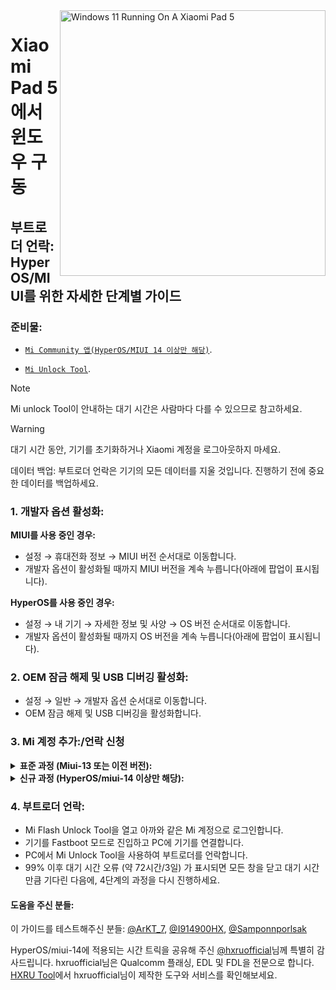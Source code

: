 <img align="right" src="https://raw.githubusercontent.com/erdilS/Port-Windows-11-Xiaomi-Pad-5/main/nabu.png" width="425" alt="Windows 11 Running On A Xiaomi Pad 5">

# Xiaomi Pad 5 에서 윈도우 구동

## 부트로더 언락: HyperOS/MIUI를 위한 자세한 단계별 가이드

### 준비물:
- [```Mi Community 앱(HyperOS/MIUI 14 이상만 해당)```](https://apkpure.net/xiaomi-community/com.mi.global.bbs/download).

- [`Mi Unlock Tool`](https://miuirom.xiaomi.com/rom/u1106245679/6.5.224.28/miflash_unlock-en-6.5.224.28.zip).
>

>[!NOTE]
>
> Mi unlock Tool이 안내하는 대기 시간은 사람마다 다를 수 있으므로 참고하세요.

>[!WARNING]
>
> 대기 시간 동안, 기기를 초기화하거나 Xiaomi 계정을 로그아웃하지 마세요.
>
> 데이터 백업: 부트로더 언락은 기기의 모든 데이터를 지울 것입니다. 진행하기 전에 중요한 데이터를 백업하세요.

### 1. 개발자 옵션 활성화:

   **MIUI를 사용 중인 경우:**
   - 설정 → 휴대전화 정보 → MIUI 버전 순서대로 이동합니다.
   - 개발자 옵션이 활성화될 때까지 MIUI 버전을 계속 누릅니다(아래에 팝업이 표시됩니다).

   **HyperOS를 사용 중인 경우:**
   - 설정 → 내 기기 → 자세한 정보 및 사양 → OS 버전 순서대로 이동합니다.
   - 개발자 옵션이 활성화될 때까지 OS 버전을 계속 누릅니다(아래에 팝업이 표시됩니다).


### 2. OEM 잠금 해제 및 USB 디버깅 활성화:
   - 설정 → 일반 → 개발자 옵션 순서대로 이동합니다.
   - OEM 잠금 해제 및 USB 디버깅을 활성화합니다.

### 3. Mi 계정 추가:/언락 신청

<details>
<summary><b><strong>표준 과정 (Miui-13 또는 이전 버전):</strong></b></summary>

 **```3. Mi 계정 추가:```**
   - 설정 > 일반 > 개발자 옵션 > Mi 언락 상태 순서대로 이동합니다.
   - "계정 및 기기 추가"를 클릭합니다. 성공적으로 추가하면, "추가 완료" 메시지가 출력됩니다.

  </summary>
</details>

<details>
<summary><b><strong>신규 과정 (HyperOS/miui-14 이상만 해당):</strong></b></summary>

>

> 기기가 글로벌 모델인 경우, 언제든지 부트로더 언락을 신청할 수 있습니다.

   **시간 트릭:**
   - Xiaomi는 매일 2,000개의 기기만을 언락할 수 있도록 합니다.
   - 이 일일 한도의 시간은 모스크바 시간으로 오후 7시에 초기화됩니다.

 **```3. 언락 신청:```**
   - 모스크바 시간으로 오후 7시가 될 때까지 기다린 후 준비하세요. 신속하게 진행하지 않으면 해당 과정이 진행되지 않을 수 있습니다.
   - Xiaomi Community 앱을 열고 Global로 설정한 후 기기와 동일한 계정으로 로그인하세요.
   - "Me" 탭으로 가서 "Unlock bootloader"를 클릭한 다음, "Apply"를 클릭합니다.
   - 액세스가 허용되면 설정 > 일반 > 개발자 옵션 > Mi 언락 상태 순서대로 이동합니다.
   - "계정 및 기기 추가"를 클릭합니다. 성공적으로 추가하면, "추가 완료" 메시지가 출력됩니다.

  </summary>
</details>

### 4. 부트로더 언락:
   - Mi Flash Unlock Tool을 열고 아까와 같은 Mi 계정으로 로그인합니다.
   - 기기를 Fastboot 모드로 진입하고 PC에 기기를 연결합니다.
   - PC에서 Mi Unlock Tool을 사용하여 부트로더를 언락합니다.
   - 99% 이후 대기 시간 오류 (약 72시간/3일) 가 표시되면 모든 창을 닫고 대기 시간 만큼 기다린 다음에, 4단계의 과정을 다시 진행하세요.

  
#### 도움을 주신 분들:
이 가이드를 테스트해주신 분들: [@ArKT_7](https://t.me/ArKT_7), [@I914900HX](https://t.me/I914900HX), [@Samponnporlsak](https://t.me/Samponnporlsak)

HyperOS/miui-14에 적용되는 시간 트릭을 공유해 주신 [@hxruofficial](https://t.me/hxruofficial)님께 특별히 감사드립니다. hxruofficial님은 Qualcomm 플래싱, EDL 및 FDL을 전문으로 합니다. [HXRU Tool](https://hxrutool.com/)에서 hxruofficial님이 제작한 도구와 서비스를 확인해보세요.
